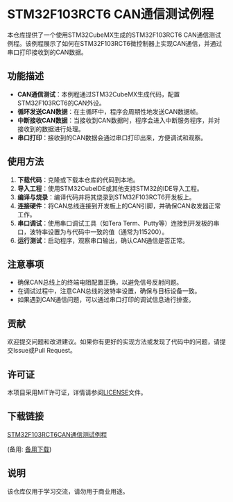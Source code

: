 # STM32F103RCT6 CAN通信测试例程

本仓库提供了一个使用STM32CubeMX生成的STM32F103RCT6 CAN通信测试例程。该例程展示了如何在STM32F103RCT6微控制器上实现CAN通信，并通过串口打印接收到的CAN数据。

## 功能描述

- **CAN通信测试**：本例程通过STM32CubeMX生成代码，配置STM32F103RCT6的CAN外设。
- **循环发送CAN数据**：在主循环中，程序会周期性地发送CAN数据帧。
- **中断接收CAN数据**：当接收到CAN数据时，程序会进入中断服务程序，并对接收到的数据进行处理。
- **串口打印**：接收到的CAN数据会通过串口打印出来，方便调试和观察。

## 使用方法

1. **下载代码**：克隆或下载本仓库的代码到本地。
2. **导入工程**：使用STM32CubeIDE或其他支持STM32的IDE导入工程。
3. **编译与烧录**：编译代码并将其烧录到STM32F103RCT6开发板上。
4. **连接硬件**：将CAN总线连接到开发板上的CAN引脚，并确保CAN收发器正常工作。
5. **串口调试**：使用串口调试工具（如Tera Term、Putty等）连接到开发板的串口，波特率设置为与代码中一致的值（通常为115200）。
6. **运行测试**：启动程序，观察串口输出，确认CAN通信是否正常。

## 注意事项

- 确保CAN总线上的终端电阻配置正确，以避免信号反射问题。
- 在调试过程中，注意CAN总线的波特率设置，确保与目标设备一致。
- 如果遇到CAN通信问题，可以通过串口打印的调试信息进行排查。

## 贡献

欢迎提交问题和改进建议。如果你有更好的实现方法或发现了代码中的问题，请提交Issue或Pull Request。

## 许可证

本项目采用MIT许可证，详情请参阅[LICENSE](LICENSE)文件。

## 下载链接
[STM32F103RCT6CAN通信测试例程](https://pan.quark.cn/s/29670b192860) 

(备用: [备用下载](https://pan.baidu.com/s/1prVHFaldn2sjz_zIxwO6vQ?pwd=1234))

## 说明

该仓库仅用于学习交流，请勿用于商业用途。
